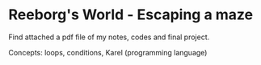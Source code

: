 # Reeborg's World - Escaping a maze

Find attached a pdf file of my notes, codes and final project.

Concepts: loops, conditions, Karel (programming language)
